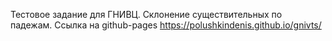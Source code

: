 Тестовое задание для ГНИВЦ. Склонение существительных по падежам. 
Ссылка на github-pages https://polushkindenis.github.io/gnivts/
